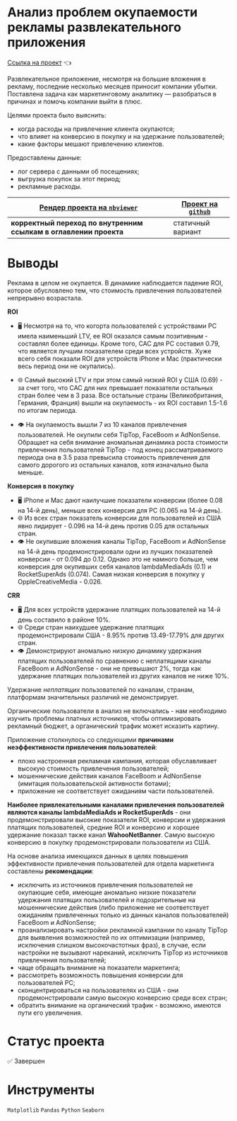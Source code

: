 # Анализ проблем окупаемости рекламы развлекательного приложения

[Ссылка на проект](https://nbviewer.org/github/anapon-DA/projects/blob/main/Identifying%20Marketing%20ROI%20Problems/identifying-marketing-ROI-problems.ipynb) :point_left:

Развлекательное приложение, несмотря на большие вложения в рекламу, последние несколько месяцев приносит компании убытки. Поставлена задача как маркетинговому аналитику — разобраться в причинах и помочь компании выйти в плюс.

Целями проекта было выяснить:
- когда расходы на привлечение клиента окупаются;
- что влияет на конверсию в покупку и на удержание пользователей;
- какие факторы мешают привлечению клиентов.

Предоставлены данные:
- лог сервера с данными об посещениях;
- выгрузка покупок за этот период;
- рекламные расходы.

| [Рендер проекта на `nbviewer`](https://nbviewer.org/github/anapon-DA/projects/blob/main/Identifying%20Marketing%20ROI%20Problems/identifying-marketing-ROI-problems.ipynb) | [Проект на `github`](https://github.com/anapon-DA/projects/blob/main/Identifying%20Marketing%20ROI%20Problems/identifying-marketing-ROI-problems.ipynb) |
| --- | --- |
| **корректный переход по внутренним ссылкам в оглавлении проекта** | статичный вариант |

# Выводы

Реклама в целом не окупается. В динамике наблюдается падение ROI, которое обусловлено тем, что стоимость привлечения пользователей непрерывно возрастала.

**ROI**
- :desktop_computer: Несмотря на то, что когорта пользователей с устройствами PC имела наименьший LTV, ее ROI оказался самым позитивным - составлял более единицы. Кроме того, CAC для PC составил 0.79, что является лучшим показателем среди всех устройств. Хуже всего себя показали ROI для устройств iPhone и Mac (практически весь период они не окупались).

- :globe_with_meridians: Самый высокий LTV и при этом самый низкий ROI у США (0.69) - за счет того, что CAC для них превышает показатели остальных стран более чем в 3 раза. Все остальные страны (Великобритания, Германия, Франция) вышли на окупаемость - их ROI составил 1.5-1.6 по итогам периода.

- :eye: На окупаемость вышли 7 из 10 каналов привлечения пользователей. Не окупили себя TipTop, FaceBoom и AdNonSense. Обращает на себя внимание аномальная динамика роста стоимости привлечения пользователей TipTop - под конец рассматриваемого периода она в 3.5 раза превысила стоимость привлечения для самого дорогого из остальных каналов, хотя изначально была меньше.

**Конверсия в покупку**

- :desktop_computer: iPhone и Mac дают наилучшие показатели конверсии (более 0.08 на 14-й день), меньше всех конверсия для PC (0.065 на 14-й день).
- :globe_with_meridians: Из всех стран показатель конверсии для пользователей из США явно лидирует - 0.096 на 14-й день против 0.05 для остальных стран. 
- :eye: Не окупившие вложения каналы TipTop, FaceBoom и AdNonSense на 14-й день продемонстрировали одни из лучших показателей конверсии - от 0.094 до 0.12. Однако это не намного больше, чем конверсия для окупивших себя каналов lambdaMediaAds (0.1) и RocketSuperAds (0.074). Самая низкая конверсия в покупку у OppleCreativeMedia - 0.026.

**CRR**
- :desktop_computer: Для всех устройств удержание платящих пользователей на 14-й день составило в районе 10%. 
- :globe_with_meridians: Среди стран наихудшее удержание платящих продемонстрировали США - 8.95% против 13.49-17.79% для других стран. 
- :eye: Демонстрируют аномально низкую динамику удержания платящих пользователей по сравнению с неплатящими каналы FaceBoom и AdNonSense - они не превышают 2%, тогда как удержание платящих пользователей из других каналов не ниже 10%.

Удержание *неплатящих* пользователей по каналам, странам, платформам значительных различий не демонстрирует.

Органические пользователи в анализ не включались - нам необходимо изучить проблемы платных источников, чтобы оптимизировать рекламный бюджет, а органический трафик может исказить картину.

Приложение столкнулось со следующими **причинами неэффективности привлечения пользователей**:

- плохо настроенная рекламная кампания, которая обуславливает высокую стоимость привлечения пользователей;
- мошеннические действия каналов FaceBoom и AdNonSense (имитация пользовательской активности ботами);
- приложение не соответствует ожиданиям части пользователей.

**Наиболее привлекательными каналами привлечения пользователей являются каналы lambdaMediaAds и RocketSuperAds** - они продемонстрировали высокие показатели ROI, конверсии и удержания платящих пользователей, средние ROI и конверсию и хорошее удержание показал также канал **WahooNetBanner**. Самую высокую конверсию в покупку продемонстрировали пользователи из США.

На основе анализа имеющихся данных в целях повышения эффективности привлечения пользователей для отдела маркетинга составлены **рекомендации**:

- исключить из источников привлечения пользователей не окупающие себя, имеющие аномально низкие показатели удержания платящих пользователей и подозрительные на мошеннические действия (либо приложение не соответствует ожиданиям привлеченных только из данных каналов пользователей) FaceBoom и AdNonSense;
- проанализировать настройки рекламной кампании по каналу TipTop для выявления возможностей по их оптимизации (например, исключения слишком высокочастотных фраз), в случае, если настройки не вызывают нареканий, исключить TipTop из источников привлечения пользователей;
- чаще обращать внимание на показатели маркетинга;
- рассмотреть возможность повышения конверсии для пользователей PC;
- сконцентрироваться на пользователях из США - они продемонстрировали самую высокую конверсию среди всех стран;
- обратить внимание на органический трафик - возможно, имеются пути его увеличения.

# Статус проекта

:white_check_mark: Завершен

# Инструменты

`Matplotlib`
`Pandas`
`Python`
`Seaborn`
